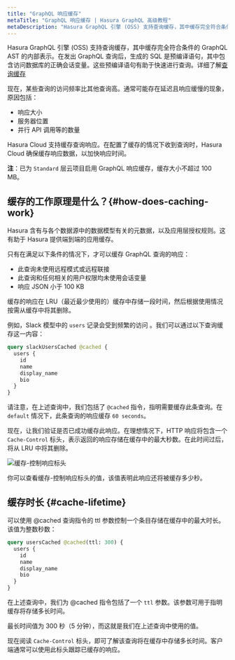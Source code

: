 ```yaml
---
title: "GraphQL 响应缓存"
metaTitle: "GraphQL 响应缓存 | Hasura GraphQL 高级教程"
metaDescription: "Hasura GraphQL 引擎 (OSS) 支持查询缓存，其中缓存完全符合条件的 GraphQL AST 的内部表示。"
---
```


Hasura GraphQL 引擎 (OSS) 支持查询缓存，其中缓存完全符合条件的 GraphQL AST 的内部表示。在发出 GraphQL 查询后，生成的 SQL 是预编译语句，其中包含访问数据库的正确会话变量。这些预编译语句有助于快速进行查询。详细了解[查询缓存](https://hasura.io/docs/latest/graphql/core/databases/postgres/queries/performance.html)

现在，某些查询的访问频率比其他查询高。通常可能存在延迟且响应缓慢的现象，原因包括：

- 响应大小
- 服务器位置
- 并行 API 调用等的数量

Hasura Cloud 支持缓存查询响应。在配置了缓存的情况下收到查询时，Hasura Cloud 确保缓存响应数据，以加快响应时间。

**注**：已为 `Standard` 层云项目启用 GraphQL 响应缓存，缓存大小不超过 100 MB。

## 缓存的工作原理是什么？{#how-does-caching-work}

Hasura 含有与各个数据源中的数据模型有关的元数据，以及应用层授权规则。这有助于 Hasura 提供端到端的应用缓存。

只有在满足以下条件的情况下，才可以缓存 GraphQL 查询的响应：

- 此查询未使用远程模式或远程联接
- 此查询和任何相关的用户权限均未使用会话变量
- 响应 JSON 小于 100 KB

缓存的响应在 LRU（最近最少使用的）缓存中存储一段时间，然后根据使用情况按需从缓存中将其删除。

例如，Slack 模型中的 `users` 记录会受到频繁的访问 。我们可以通过以下查询缓存这一内容：

```graphql
query slackUsersCached @cached {
  users {
    id
    name
    display_name
    bio
  }
}
```

请注意，在上述查询中，我们包括了 `@cached` 指令，指明需要缓存此条查询。在 `default` 情况下，此条查询的响应缓存 `60 seconds`。

现在，让我们验证是否已成功缓存此响应。在理想情况下，HTTP 响应将包含一个 `Cache-Control` 标头，表示返回的响应存储在缓存中的最大秒数。在此时间过后，将从 LRU 中将其删除。

![缓存-控制响应标头](https://graphql-engine-cdn.hasura.io/learn-hasura/assets/graphql-hasura-advanced/cache-control.png)

你可以查看缓存-控制响应标头的值，该值表明此响应还将被缓存多少秒。

## 缓存时长 {#cache-lifetime}

可以使用 @cached 查询指令的 ttl 参数控制一个条目存储在缓存中的最大时长。该值为整数秒数：

```graphql
query usersCached @cached(ttl: 300) {
  users {
    id
    name
    display_name
    bio
  }
}
```
在上述查询中，我们为 @cached 指令包括了一个 `ttl` 参数。该参数可用于指明缓存将存储多长时间。

最长时间值为 300 秒（5 分钟），而这就是我们在上述查询中使用的值。

现在阅读 `Cache-Control` 标头，即可了解该查询将在缓存中存储多长时间。客户端通常可以使用此标头跟踪已缓存的响应。
